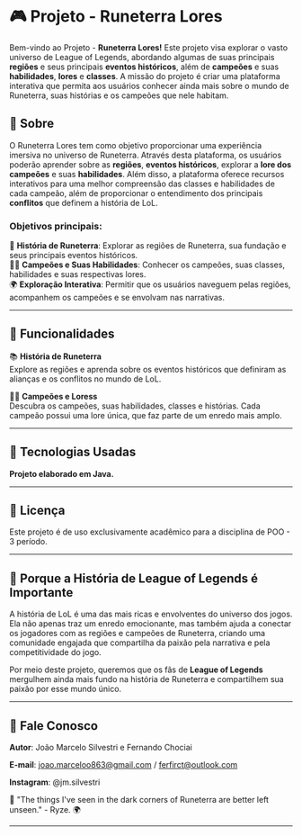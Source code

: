 # 🎮 **Projeto - Runeterra Lores**  
Bem-vindo ao Projeto - **Runeterra Lores!** Este projeto visa explorar o vasto universo de League of Legends, abordando algumas de suas principais **regiões** e seus principais **eventos históricos**, além de **campeões** e suas **habilidades**, **lores** e **classes**. A missão do projeto é criar uma plataforma interativa que permita aos usuários conhecer ainda mais sobre o mundo de Runeterra, suas histórias e os campeões que nele habitam.

## 📖 Sobre
O Runeterra Lores tem como objetivo proporcionar uma experiência imersiva no universo de Runeterra. Através desta plataforma, os usuários poderão aprender sobre as **regiões**, **eventos históricos**, explorar a **lore dos campeões** e suas **habilidades**. Além disso, a plataforma oferece recursos interativos para uma melhor compreensão das classes e habilidades de cada campeão, além de proporcionar o entendimento dos principais **conflitos** que definem a história de LoL.

### Objetivos principais:
📜 **História de Runeterra**: Explorar as regiões de Runeterra, sua fundação e seus principais eventos históricos.  
🦸‍♂️ **Campeões e Suas Habilidades**: Conhecer os campeões, suas classes, habilidades e suas respectivas lores.  
🌍 **Exploração Interativa**: Permitir que os usuários naveguem pelas regiões, acompanhem os campeões e se envolvam nas narrativas.

---

## 🚀 Funcionalidades

📚 **História de Runeterra**  
Explore as regiões e aprenda sobre os eventos históricos que definiram as alianças e os conflitos no mundo de LoL.

🦸‍♂️ **Campeões e Loress**  
Descubra os campeões, suas habilidades, classes e histórias. Cada campeão possui uma lore única, que faz parte de um enredo mais amplo.

---

## 🧪 Tecnologias Usadas

**Projeto elaborado em Java.**


---

## 📄 Licença  
Este projeto é de uso exclusivamente acadêmico para a disciplina de POO - 3 período.

---

## 🌟 Porque a História de League of Legends é Importante

A história de LoL é uma das mais ricas e envolventes do universo dos jogos. Ela não apenas traz um enredo emocionante, mas também ajuda a conectar os jogadores com as regiões e campeões de Runeterra, criando uma comunidade engajada que compartilha da paixão pela narrativa e pela competitividade do jogo.

Por meio deste projeto, queremos que os fãs de **League of Legends** mergulhem ainda mais fundo na história de Runeterra e compartilhem sua paixão por esse mundo único.

---

## 📢 Fale Conosco  
**Autor**: João Marcelo Silvestri e Fernando Chociai

**E-mail**: joao.marceloo863@gmail.com / ferfirct@outlook.com

**Instagram**: @jm.silvestri

🌟 "The things I've seen in the dark corners of Runeterra are better left unseen." - Ryze. 🌍

---
